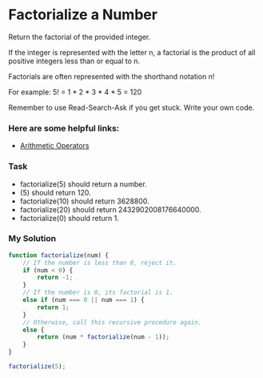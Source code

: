 # Factorialize a Number

Return the factorial of the provided integer.

If the integer is represented with the letter n, a factorial is the product of all positive integers less than or equal to n.

Factorials are often represented with the shorthand notation n!

For example: 5! = 1 * 2 * 3 * 4 * 5 = 120

Remember to use Read-Search-Ask if you get stuck. Write your own code.

### Here are some helpful links:

+ [Arithmetic Operators](https://developer.mozilla.org/en-US/docs/Web/JavaScript/Reference/Operators/Arithmetic_Operators)

### Task

+ factorialize(5) should return a number.
+ (5) should return 120.
+ factorialize(10) should return 3628800.
+ factorialize(20) should return 2432902008176640000.
+ factorialize(0) should return 1.

### My Solution

```javascript
function factorialize(num) {
    // If the number is less than 0, reject it.
    if (num < 0) {
        return -1;
    }
    // If the number is 0, its factorial is 1.
    else if (num === 0 || num === 1) {
        return 1;
    }
    // Otherwise, call this recursive procedure again.
    else {
        return (num * factorialize(num - 1));
    }
}

factorialize(5);
```
